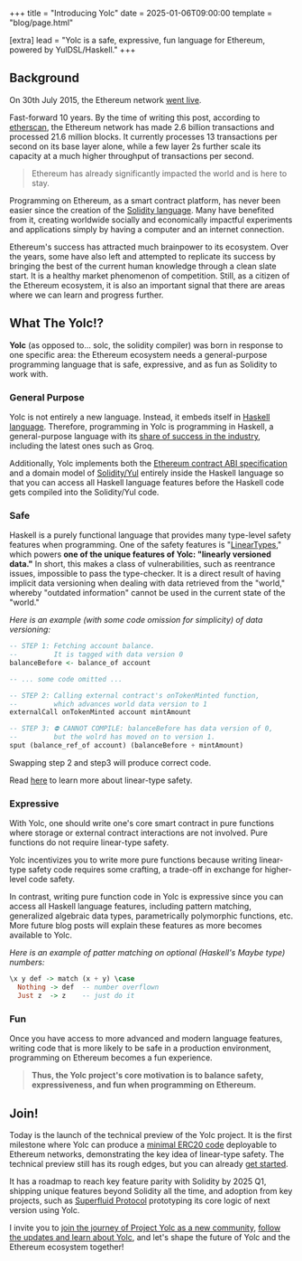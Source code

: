 +++
title = "Introducing Yolc"
date = 2025-01-06T09:00:00
template = "blog/page.html"

[extra]
lead = "Yolc is a safe, expressive, fun language for Ethereum, powered by YulDSL/Haskell."
+++

## Background

On 30th July 2015, the Ethereum network [went live](https://blog.ethereum.org/2015/07/30/ethereum-launches).

Fast-forward 10 years. By the time of writing this post, according to [etherscan](https://etherscan.io/), the Ethereum
network has made 2.6 billion transactions and processed 21.6 million blocks. It currently processes 13 transactions per
second on its base layer alone, while a few layer 2s further scale its capacity at a much higher throughput of
transactions per second.

> Ethereum has already significantly impacted the world and is here to stay.

Programming on Ethereum, as a smart contract platform, has never been easier since the creation of the [Solidity
language](https://soliditylang.org/). Many have benefited from it, creating worldwide socially and economically
impactful experiments and applications simply by having a computer and an internet connection.

Ethereum's success has attracted much brainpower to its ecosystem. Over the years, some have also left and attempted to
replicate its success by bringing the best of the current human knowledge through a clean slate start. It is a healthy
market phenomenon of competition. Still, as a citizen of the Ethereum ecosystem, it is also an important signal that
there are areas where we can learn and progress further.

## What The Yolc!?

**Yolc** (as opposed to... solc, the solidity compiler) was born in response to one specific area: the Ethereum
ecosystem needs a general-purpose programming language that is safe, expressive, and as fun as Solidity to work with.

### General Purpose

Yolc is not entirely a new language. Instead, it embeds itself in [Haskell
language](https://www.haskell.org/). Therefore, programming in Yolc is programming in Haskell, a general-purpose
language with its [share of success in the industry](https://github.com/erkmos/haskell-companies), including the latest
ones such as Groq.

Additionally, Yolc implements both the [Ethereum contract ABI
specification](https://docs.soliditylang.org/en/latest/abi-spec.html) and a domain model of
[Solidity/Yul](https://docs.soliditylang.org/en/latest/yul.html) entirely inside the Haskell language so that you can
access all Haskell language features before the Haskell code gets compiled into the Solidity/Yul code.


### Safe

Haskell is a purely functional language that provides many type-level safety features when programming. One of the
safety features is
"[LinearTypes](https://ghc.gitlab.haskell.org/ghc/doc/users_guide/exts/linear_types.html#design-and-further-reading),"
which powers **one of the unique features of Yolc: "linearly versioned data."**  In short, this makes a class of
vulnerabilities, such as reentrance issues, impossible to pass the type-checker. It is a direct result of having
implicit data versioning when dealing with data retrieved from the "world," whereby "outdated information" cannot be
used in the current state of the "world."

*Here is an example (with some code omission for simplicity) of data versioning:*

```haskell
-- STEP 1: Fetching account balance.
--         It is tagged with data version 0
balanceBefore <- balance_of account

-- ... some code omitted ...

-- STEP 2: Calling external contract's onTokenMinted function,
--         which advances world data version to 1
externalCall onTokenMinted account mintAmount

-- STEP 3: ⛔ CANNOT COMPILE: balanceBefore has data version of 0,
--         but the wolrd has moved on to version 1.
sput (balance_ref_of account) (balanceBefore + mintAmount)

```

Swapping step 2 and step3 will produce correct code.


Read [here](/docs/linearsafety) to learn more about linear-type safety.

### Expressive

With Yolc, one should write one's core smart contract in pure functions where storage or external contract interactions
are not involved. Pure functions do not require linear-type safety.

Yolc incentivizes you to write more pure functions because writing linear-type safety code requires some crafting, a
trade-off in exchange for higher-level code safety.

In contrast, writing pure function code in Yolc is expressive since you can access all Haskell language features,
including pattern matching, generalized algebraic data types, parametrically polymorphic functions, etc. More future
blog posts will explain these features as more becomes available to Yolc.


*Here is an example of patter matching on optional (Haskell's Maybe type) numbers:*

```haskell
\x y def -> match (x + y) \case
  Nothing -> def  -- number overflown
  Just z  -> z    -- just do it
```

### Fun

Once you have access to more advanced and modern language features, writing code that is more likely to be safe in a
production environment, programming on Ethereum becomes a fun experience.

> **Thus, the Yolc project's core motivation is to balance safety, expressiveness, and fun when programming on
> Ethereum.**

## Join!

Today is the launch of the technical preview of the Yolc project. It is the first milestone where Yolc can produce a
[minimal ERC20 code](https://github.com/yolc-dev/yul-dsl-monorepo/tree/master/examples/demo/src) deployable to Ethereum
networks, demonstrating the key idea of linear-type safety. The technical preview still has its rough edges, but you can
already [get started](/docs/getstarted).

It has a roadmap to reach key feature parity with Solidity by 2025 Q1, shipping unique features beyond Solidity all the
time, and adoption from key projects, such as [Superfluid
Protocol](https://github.com/superfluid-finance/protocol-monorepo/) prototyping its core logic of next version using
Yolc.

I invite you to [join the journey of Project Yolc as a new community](/community), [follow the updates and learn about
Yolc](https://linktr.ee/yolc), and let's shape the future of Yolc and the Ethereum ecosystem together!

